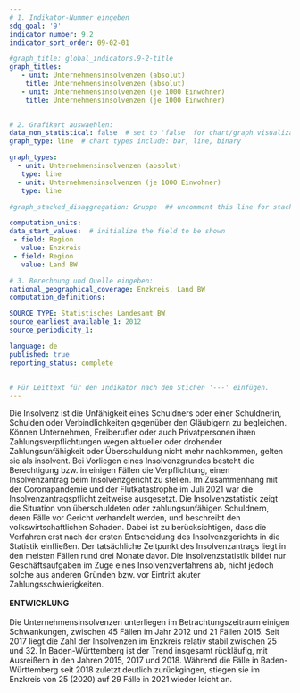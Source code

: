 ```yaml
---
# 1. Indikator-Nummer eingeben 
sdg_goal: '9'
indicator_number: 9.2
indicator_sort_order: 09-02-01

#graph_title: global_indicators.9-2-title
graph_titles:
   - unit: Unternehmensinsolvenzen (absolut)
    title: Unternehmensinsolvenzen (absolut)
   - unit: Unternehmensinsolvenzen (je 1000 Einwohner)
    title: Unternehmensinsolvenzen (je 1000 Einwohner)

 
# 2. Grafikart auswaehlen: 
data_non_statistical: false  # set to 'false' for chart/graph visualization 
graph_type: line  # chart types include: bar, line, binary 

graph_types:
  - unit: Unternehmensinsolvenzen (absolut)
   type: line
  - unit: Unternehmensinsolvenzen (je 1000 Einwohner)
   type: line

#graph_stacked_disaggregation: Gruppe  ## uncomment this line for stacked bars. eplace 'Geschlecht' with the field of aggregation. 

computation_units:  
data_start_values:  # initialize the field to be shown  
 - field: Region 
   value: Enzkreis
 - field: Region 
   value: Land BW

# 3. Berechnung und Quelle eingeben: 
national_geographical_coverage: Enzkreis, Land BW
computation_definitions: 

SOURCE_TYPE: Statistisches Landesamt BW
source_earliest_available_1: 2012
source_periodicity_1: 

language: de   
published: true 
reporting_status: complete
 
 
# Für Leittext für den Indikator nach den Stichen '---' einfügen. 
---
```

Die Insolvenz ist die Unfähigkeit eines Schuldners oder einer Schuldnerin, Schulden oder Verbindlichkeiten gegenüber den Gläubigern zu begleichen. Können Unternehmen, Freiberufler oder auch Privatpersonen ihren Zahlungsverpflichtungen wegen aktueller oder drohender Zahlungsunfähigkeit oder Überschuldung nicht mehr nachkommen, gelten sie als insolvent. Bei Vorliegen eines Insolvenzgrundes besteht die Berechtigung bzw. in einigen Fällen die Verpflichtung, einen Insolvenzantrag beim Insolvenzgericht zu stellen. Im Zusammenhang mit der Coronapandemie und der Flutkatastrophe im Juli 2021 war die Insolvenzantragspflicht zeitweise ausgesetzt. Die Insolvenzstatistik zeigt die Situation von überschuldeten oder zahlungsunfähigen Schuldnern, deren Fälle vor Gericht verhandelt werden, und beschreibt den volkswirtschaftlichen Schaden. Dabei ist zu berücksichtigen, dass die Verfahren erst nach der ersten Entscheidung des Insolvenzgerichts in die Statistik einfließen. Der tatsächliche Zeitpunkt des Insolvenzantrags liegt in den meisten Fällen rund drei Monate davor. Die Insolvenzstatistik bildet nur Geschäftsaufgaben im Zuge eines Insolvenzverfahrens ab, nicht jedoch solche aus anderen Gründen bzw. vor Eintritt akuter Zahlungsschwierigkeiten. <br>
<br>
**ENTWICKLUNG** <br>
<br>
Die Unternehmensinsolvenzen unterliegen im Betrachtungszeitraum einigen Schwankungen, zwischen 45 Fällen im Jahr 2012 und 21 Fällen 2015. Seit 2017 liegt die Zahl der Insolvenzen im Enzkreis relativ stabil zwischen 25 und 32. In Baden-Württemberg ist der Trend insgesamt rückläufig, mit Ausreißern in den Jahren 2015, 2017 und 2018. Während die Fälle in Baden-Württemberg seit 2018 zuletzt deutlich zurückgingen, stiegen sie im Enzkreis von 25 (2020) auf 29 Fälle in 2021 wieder leicht an.
